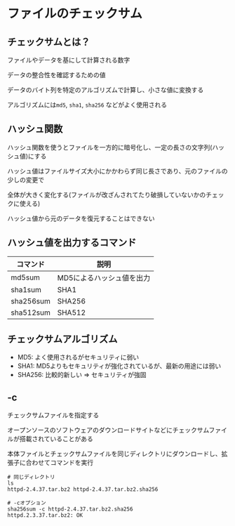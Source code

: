 # ファイルのチェックサム

## チェックサムとは？
ファイルやデータを基にして計算される数字

データの整合性を確認するための値

データのバイト列を特定のアルゴリズムで計算し、小さな値に変換する

アルゴリズムには`md5`, `sha1`, `sha256` などがよく使用される

## ハッシュ関数
ハッシュ関数を使うとファイルを一方的に暗号化し、一定の長さの文字列(ハッシュ値)にする

ハッシュ値はファイルサイズ大小にかかわらず同じ長さであり、元のファイルの少しの変更で

全体が大きく変化する(ファイルが改ざんされてたり破損していないかのチェックに使える)

ハッシュ値から元のデータを復元することはできない

## ハッシュ値を出力するコマンド
|コマンド  |説明                     |
|----------|-------------------------|
|md5sum    |MD5によるハッシュ値を出力|
|sha1sum   |SHA1                     |
|sha256sum |SHA256                   |
|sha512sum |SHA512                   |

## チェックサムアルゴリズム
- MD5: よく使用されるがセキュリティに弱い
- SHA1: MD5よりもセキュリティが強化されているが、最新の用途には弱い
- SHA256: 比較的新しい => セキュリティが強固

## -c
チェックサムファイルを指定する

オープンソースのソフトウェアのダウンロードサイトなどにチェックサムファイルが搭載されていることがある

本体ファイルとチェックサムファイルを同じディレクトリにダウンロードし、拡張子に合わせてコマンドを実行

```
# 同じディレクトリ
ls
httpd-2.4.37.tar.bz2 httpd-2.4.37.tar.bz2.sha256

# -cオプション
sha256sum -c httpd-2.4.37.tar.bz2.sha256
httpd.2.3.37.tar.bz2: OK
```

